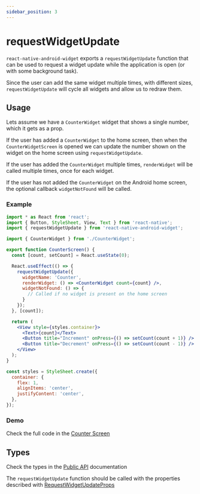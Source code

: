```yaml
---
sidebar_position: 3
---
```


# requestWidgetUpdate

`react-native-android-widget` exports a `requestWidgetUpdate` function that can be used to request a widget update while the application is open (or with some background task).

Since the user can add the same widget multiple times, with different sizes, `requestWidgetUpdate` will cycle all widgets and allow us to redraw them.

## Usage

Lets assume we have a `CounterWidget` widget that shows a single number, which it gets as a prop.

If the user has added a `CounterWidget` to the home screen, then when the `CounterWidgetScreen` is opened we can update the number shown on the widget on the home screen using `requestWidgetUpdate`.

If the user has added the `CounterWidget` multiple times, `renderWidget` will be called multiple times, once for each widget.

If the user has not added the `CounterWidget` on the Android home screen, the optional callback `widgetNotFound` will be called.

### Example

```jsx title="CounterScreen.tsx"
import * as React from 'react';
import { Button, StyleSheet, View, Text } from 'react-native';
import { requestWidgetUpdate } from 'react-native-android-widget';

import { CounterWidget } from './CounterWidget';

export function CounterScreen() {
  const [count, setCount] = React.useState(0);

  React.useEffect(() => {
    requestWidgetUpdate({
      widgetName: 'Counter',
      renderWidget: () => <CounterWidget count={count} />,
      widgetNotFound: () => {
        // Called if no widget is present on the home screen
      }
    });
  }, [count]);

  return (
    <View style={styles.container}>
      <Text>{count}</Text>
      <Button title="Increment" onPress={() => setCount(count + 1)} />
      <Button title="Decrement" onPress={() => setCount(count - 1)} />
    </View>
  );
}

const styles = StyleSheet.create({
  container: {
    flex: 1,
    alignItems: 'center',
    justifyContent: 'center',
  },
});
```

### Demo

Check the full code in the [Counter Screen](https://github.com/sAleksovski/react-native-android-widget/blob/master/example/src/screens/CounterScreen.tsx)

## Types

Check the types in the [Public API](/docs/public-api#requestwidgetupdate) documentation

The `requestWidgetUpdate` function should be called with the properties described with [RequestWidgetUpdateProps](/docs/public-api/interfaces/RequestWidgetUpdateProps)
